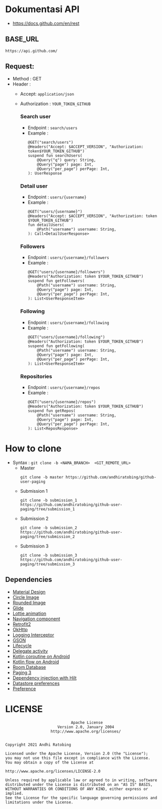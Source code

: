 # Dokumentasi API
 - https://docs.github.com/en/rest
 
## BASE_URL
  ``` https://api.github.com/ ```

## Request:

- Method : GET 
- Header :
  - Accept: `application/json`
  - Authorization : `YOUR_TOKEN_GITHUB`
    

    ### Search user
    - Endpoint : `search/users`
    - Example :
        ```
        @GET("search/users")
        @Headers("Accept: $ACCEPT_VERSION", "Authorization: token$YOUR_TOKEN_GITHUB")
        suspend fun searchUsers(
            @Query("q") query: String,
            @Query("page") page: Int,
            @Query("per_page") perPage: Int,
        ): UserResponse
        
        ```  
    
    ### Detail user
    - Endpoint : `users/{username}`
    - Example :
        ```
        @GET("users/{username}")
        @Headers("Accept: $ACCEPT_VERSION", "Authorization: token $YOUR_TOKEN_GITHUB")
        fun detailUsers(
            @Path("username") username: String,
        ): Call<DetailUserResponse>
        ```
    ### Followers
    - Endpoint : `users/{username}/followers`
    - Example : 
        ```
        @GET("users/{username}/followers")
        @Headers("Authorization: token $YOUR_TOKEN_GITHUB")
        suspend fun getFollowers(
            @Path("username") username: String,
            @Query("page") page: Int,
            @Query("per_page") perPage: Int,
        ): List<UserResponseItem>

    ### Following
    - Endpoint : `users/{username}/following`
    - Example :    
        ```
        @GET("users/{username}/following")
        @Headers("Authorization: token $YOUR_TOKEN_GITHUB")
        suspend fun getFollowing(
            @Path("username") username: String,
            @Query("page") page: Int,
            @Query("per_page") perPage: Int,
        ): List<UserResponseItem>

    ### Repositories
    - Endpoint : `users/{username}/repos`
    - Example :   
        ```
        @GET("users/{username}/repos")
        @Headers("Authorization: token $YOUR_TOKEN_GITHUB")
        suspend fun getRepos(
            @Path("username") username: String,
            @Query("page") page: Int,
            @Query("per_page") perPage: Int,
        ): List<ReposResponse>

# How to clone
- Syntax : ```git clone -b <NAMA_BRANCH>  <GIT_REMOTE_URL> ```
  - Master
    ```
    git clone -b master https://github.com/andhiratobing/github-user-paging
    ``` 
  - Submission 1
    ```
    git clone -b submission_1 https://github.com/andhiratobing/github-user-paging/tree/submission_1
    ```
  - Submission 2
    ```
    git clone -b submission_2 https://github.com/andhiratobing/github-user-paging/tree/submission_2
    ```
  - Submission 3
    ```
    git clone -b submission_3 https://github.com/andhiratobing/github-user-paging/tree/submission_3
    ```

## Dependencies

- [Material Design](https://material.io)
- [Circle Image](https://github.com/hdodenhof/CircleImageView)
- [Rounded Image](https://github.com/vinc3m1/RoundedImageView)
- [Glide](https://github.com/bumptech/glide)
- [Lottie animation](https://lottiefiles.com)
- [Navigation component](https://developer.android.com/guide/navigation/navigation-getting-started)
- [Retrofit2](https://square.github.io/retrofit)
- [OkHttp](https://square.github.io/okhttp)
- [Logging Interceptor](https://github.com/square/okhttp/tree/master/okhttp-logging-interceptor)
- [GSON](https://github.com/google/gson)
- [Lifecycle](https://developer.android.com/jetpack/androidx/releases/lifecycle)
- [Delegate activity](https://developer.android.com/jetpack/androidx/releases/activity)
- [Kotlin coroutine on Android](https://developer.android.com/kotlin/coroutines)
- [Kotlin flow on Android](https://developer.android.com/kotlin/flow)
- [Room Database](https://developer.android.com/jetpack/androidx/releases/room?gclid=EAIaIQobChMIh8PguPD68gIVTgwrCh1l9wL_EAAYASAAEgKh6PD_BwE&gclsrc=aw.ds)
- [Paging 3](https://developer.android.com/topic/libraries/architecture/paging/v3-overview)
- [Dependency injection with Hilt](https://developer.android.com/training/dependency-injection/hilt-android)
- [Datastore preferences](https://developer.android.com/topic/libraries/architecture/datastore)
- [Preference](https://developer.android.com/reference/android/preference/Preference)

# LICENSE

                                 Apache License
                           Version 2.0, January 2004
                        http://www.apache.org/licenses/
                        
                        
    Copyright 2021 Andhi Ratobing

    Licensed under the Apache License, Version 2.0 (the "License");
    you may not use this file except in compliance with the License.
    You may obtain a copy of the License at

    http://www.apache.org/licenses/LICENSE-2.0

    Unless required by applicable law or agreed to in writing, software
    distributed under the License is distributed on an "AS IS" BASIS,
    WITHOUT WARRANTIES OR CONDITIONS OF ANY KIND, either express or implied.
    See the License for the specific language governing permissions and
    limitations under the License.

